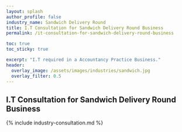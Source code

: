 ```yaml
---
layout: splash 
author_profile: false 
industry_name: Sandwich Delivery Round
title: I.T Consultation for Sandwich Delivery Round Business
permalink: /it-consultation-for-sandwich-delivery-round-business

toc: true
toc_sticky: true

excerpt: "I.T required in a Accountancy Practice Business."
header:
  overlay_image: /assets/images/industries/sandwich.jpg
  overlay_filter: 0.5 
---
```


## I.T Consultation for Sandwich Delivery Round Business

{% include industry-consultation.md %}
